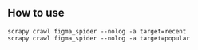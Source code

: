 ## How to use

```
scrapy crawl figma_spider --nolog -a target=recent
scrapy crawl figma_spider --nolog -a target=popular
```
